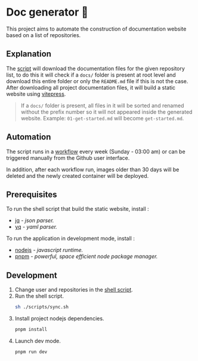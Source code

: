 # Doc generator :robot:

This project aims to automate the construction of documentation website based on a list of repositories.

## Explanation

The [script](./scripts/sync.sh) will download the documentation files for the given repository list, to do this it will check if a `docs/` folder is present at root level and download this entire folder or only the `README.md` file if this is not the case.
After downloading all project documentation files, it will build a static website using [vitepress](https://vitepress.dev/).

> If a `docs/` folder is present, all files in it will be sorted and renamed without the prefix number so it will not appeared inside the generated website. Example: `01-get-started.md` will become `get-started.md`.

## Automation

The script runs in a [workflow](./.github/workflows/sync.yml) every week (Sunday - 03:00 am) or can be triggered manually from the Github user interface.

In addition, after each workflow run, images older than 30 days will be deleted and the newly created container will be deployed.

## Prerequisites

To run the shell script that build the static website, install :
- [jq](https://jqlang.github.io/jq/) *- json parser.*
- [yq](https://github.com/mikefarah/yq) *- yaml parser.*

To run the application in development mode, install :
- [nodejs](https://nodejs.org/) *- javascript runtime.*
- [pnpm](https://pnpm.io/) *- powerful, space efficient node package manager.*

## Development

1. Change user and repositories in the [shell script](./scripts/sync.sh).
2. Run the shell script. 
    ```sh
    sh ./scripts/sync.sh
    ```
4. Install project nodejs dependencies.
    ```sh
    pnpm install
    ```
5. Launch dev mode.
    ```sh
    pnpm run dev
    ```

